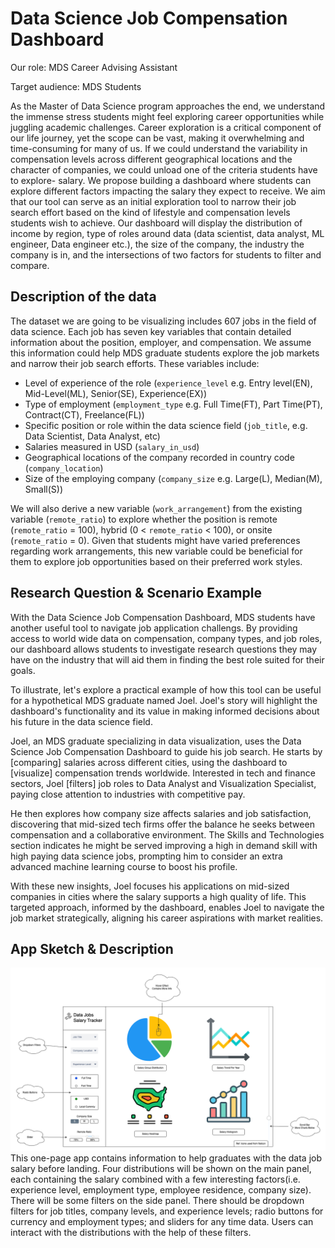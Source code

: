 # Data Science Job Compensation Dashboard

Our role: MDS Career Advising Assistant

Target audience: MDS Students

As the Master of Data Science program approaches the end, we understand the immense stress students might feel exploring career opportunities while juggling academic challenges. Career exploration is a critical component of our life journey, yet the scope can be vast, making it overwhelming and time-consuming for many of us. If we could understand the variability in compensation levels across different geographical locations and the character of companies, we could unload one of the criteria students have to explore- salary. We propose building a dashboard where students can explore different factors impacting the salary they expect to receive. We aim that our tool can serve as an initial exploration tool to narrow their job search effort based on the kind of lifestyle and compensation levels students wish to achieve. Our dashboard will display the distribution of income by region, type of roles around data (data scientist, data analyst, ML engineer, Data engineer etc.), the size of the company, the industry the company is in, and the intersections of two factors for students to filter and compare.


## Description of the data

The dataset we are going to be visualizing includes 607 jobs in the field of data science. Each job has seven key variables that contain detailed information about the position, employer, and compensation. We assume this information could help MDS graduate students explore the job markets and narrow their job search efforts. These variables include:

- Level of experience of the role (`experience_level` e.g. Entry level(EN), Mid-Level(ML), Senior(SE), Experience(EX))
- Type of employment (`employment_type` e.g. Full Time(FT), Part Time(PT), Contract(CT), Freelance(FL))
- Specific position or role within the data science field (`job_title`, e.g. Data Scientist, Data Analyst, etc)
- Salaries measured in USD (`salary_in_usd`)
- Geographical locations of the company recorded in country code (`company_location`)
- Size of the employing company (`company_size` e.g. Large(L), Median(M), Small(S))

We will also derive a new variable (`work_arrangement`) from the existing variable (`remote_ratio`) to explore whether the position is remote (`remote_ratio` = 100), hybrid (0 < `remote_ratio` < 100), or onsite (`remote_ratio` = 0). Given that students might have varied preferences regarding work arrangements, this new variable could be beneficial for them to explore job opportunities based on their preferred work styles.


## Research Question & Scenario Example

With the Data Science Job Compensation Dashboard, MDS students have another useful tool to navigate job application challengs. By providing access to world wide data on compensation, company types, and job roles, our dashboard allows students to investigate research questions they may have on the industry that will aid them in finding the best role suited for their goals.

To illustrate, let's explore a practical example of how this tool can be useful for a hypothetical MDS graduate named Joel. Joel's story will highlight the dashboard's functionality and its value in making informed decisions about his future in the data science field.

Joel, an MDS graduate specializing in data visualization, uses the Data Science Job Compensation Dashboard to guide his job search. He starts by [comparing] salaries across different cities, using the dashboard to [visualize] compensation trends worldwide. Interested in tech and finance sectors, Joel [filters] job roles to Data Analyst and Visualization Specialist, paying close attention to industries with competitive pay.

He then explores how company size affects salaries and job satisfaction, discovering that mid-sized tech firms offer the balance he seeks between compensation and a collaborative environment. The Skills and Technologies section indicates he might be served improving a high in demand skill with high paying data science jobs, prompting him to consider an extra advanced machine learning course to boost his profile.

With these new insights, Joel focuses his applications on mid-sized companies in cities where the salary supports a high quality of life. This targeted approach, informed by the dashboard, enables Joel to navigate the job market strategically, aligning his career aspirations with market realities.

## App Sketch & Description
![](../img/sketch.png)
This one-page app contains information to help graduates with the data job salary before landing. Four distributions will be shown on the main panel, each containing the salary combined with a few interesting factors(i.e. experience level, employment type, employee residence, company size). There will be some filters on the side panel. There should be dropdown filters for job titles, company levels, and experience levels; radio buttons for currency and employment types; and sliders for any time data. Users can interact with the distributions with the help of these filters.